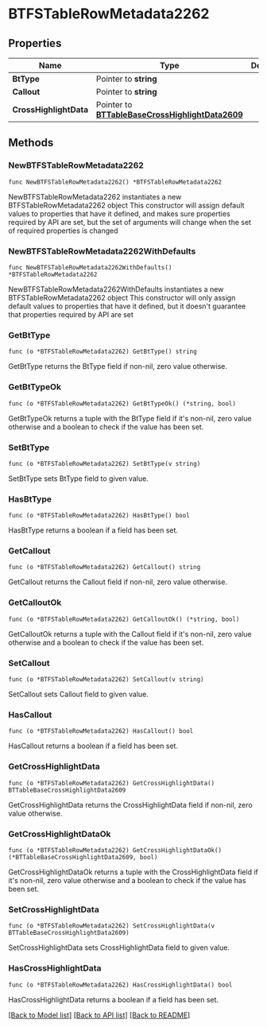 # BTFSTableRowMetadata2262

## Properties

Name | Type | Description | Notes
------------ | ------------- | ------------- | -------------
**BtType** | Pointer to **string** |  | [optional] 
**Callout** | Pointer to **string** |  | [optional] 
**CrossHighlightData** | Pointer to [**BTTableBaseCrossHighlightData2609**](BTTableBaseCrossHighlightData-2609.md) |  | [optional] 

## Methods

### NewBTFSTableRowMetadata2262

`func NewBTFSTableRowMetadata2262() *BTFSTableRowMetadata2262`

NewBTFSTableRowMetadata2262 instantiates a new BTFSTableRowMetadata2262 object
This constructor will assign default values to properties that have it defined,
and makes sure properties required by API are set, but the set of arguments
will change when the set of required properties is changed

### NewBTFSTableRowMetadata2262WithDefaults

`func NewBTFSTableRowMetadata2262WithDefaults() *BTFSTableRowMetadata2262`

NewBTFSTableRowMetadata2262WithDefaults instantiates a new BTFSTableRowMetadata2262 object
This constructor will only assign default values to properties that have it defined,
but it doesn't guarantee that properties required by API are set

### GetBtType

`func (o *BTFSTableRowMetadata2262) GetBtType() string`

GetBtType returns the BtType field if non-nil, zero value otherwise.

### GetBtTypeOk

`func (o *BTFSTableRowMetadata2262) GetBtTypeOk() (*string, bool)`

GetBtTypeOk returns a tuple with the BtType field if it's non-nil, zero value otherwise
and a boolean to check if the value has been set.

### SetBtType

`func (o *BTFSTableRowMetadata2262) SetBtType(v string)`

SetBtType sets BtType field to given value.

### HasBtType

`func (o *BTFSTableRowMetadata2262) HasBtType() bool`

HasBtType returns a boolean if a field has been set.

### GetCallout

`func (o *BTFSTableRowMetadata2262) GetCallout() string`

GetCallout returns the Callout field if non-nil, zero value otherwise.

### GetCalloutOk

`func (o *BTFSTableRowMetadata2262) GetCalloutOk() (*string, bool)`

GetCalloutOk returns a tuple with the Callout field if it's non-nil, zero value otherwise
and a boolean to check if the value has been set.

### SetCallout

`func (o *BTFSTableRowMetadata2262) SetCallout(v string)`

SetCallout sets Callout field to given value.

### HasCallout

`func (o *BTFSTableRowMetadata2262) HasCallout() bool`

HasCallout returns a boolean if a field has been set.

### GetCrossHighlightData

`func (o *BTFSTableRowMetadata2262) GetCrossHighlightData() BTTableBaseCrossHighlightData2609`

GetCrossHighlightData returns the CrossHighlightData field if non-nil, zero value otherwise.

### GetCrossHighlightDataOk

`func (o *BTFSTableRowMetadata2262) GetCrossHighlightDataOk() (*BTTableBaseCrossHighlightData2609, bool)`

GetCrossHighlightDataOk returns a tuple with the CrossHighlightData field if it's non-nil, zero value otherwise
and a boolean to check if the value has been set.

### SetCrossHighlightData

`func (o *BTFSTableRowMetadata2262) SetCrossHighlightData(v BTTableBaseCrossHighlightData2609)`

SetCrossHighlightData sets CrossHighlightData field to given value.

### HasCrossHighlightData

`func (o *BTFSTableRowMetadata2262) HasCrossHighlightData() bool`

HasCrossHighlightData returns a boolean if a field has been set.


[[Back to Model list]](../README.md#documentation-for-models) [[Back to API list]](../README.md#documentation-for-api-endpoints) [[Back to README]](../README.md)


